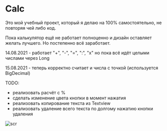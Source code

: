# Calc

Это мой учебный проект, который я делаю на 100% самостоятельно, не повторяя чей либо код.


Пока калькулятор ещё не работает полноценно и дизайн оставляет желать лучшего. Но постепенно всё заработает.

14.08.2021 - работает "+", "-", "=", ":", "х"
но пока всё идёт целыми числами через Long

15.08.2021 - теперь корректно считает и числа с точкой (используется BigDecimal)

TODO:
- реализовать расчёт с %
- сделать изменение цвета кнопки в момент нажатия
- реализовать копирование текста из Textview
- реализовать удаление всего текста по долгому нажатию кнопки удаления


![scr](https://user-images.githubusercontent.com/59067552/129471271-75975962-3654-4d4e-b837-e24797fa8a09.png)

